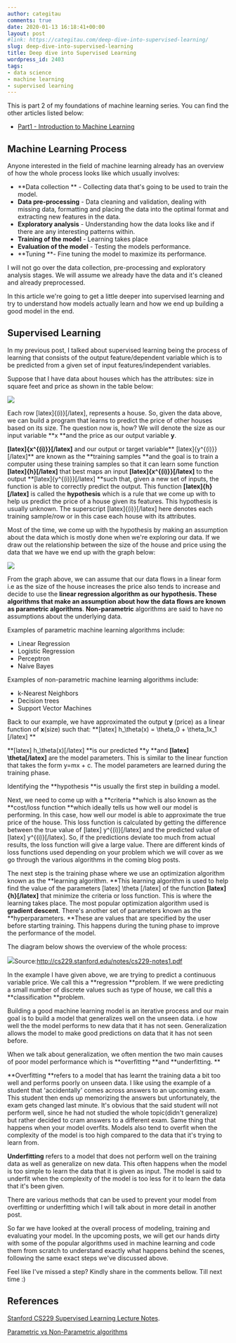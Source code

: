 ```yaml
---
author: categitau
comments: true
date: 2020-01-13 16:18:41+00:00
layout: post
#link: https://categitau.com/deep-dive-into-supervised-learning/
slug: deep-dive-into-supervised-learning
title: Deep dive into Supervised Learning
wordpress_id: 2403
tags:
- data science
- machine learning
- supervised learning
---
```





This is part 2 of my foundations of machine learning series. You can find the other articles listed below:







  * [Part1 - Introduction to Machine Learning](https://categitau.com/foundations-of-machine-learning-part-1/)






## Machine Learning Process







Anyone interested in the field of machine learning already has an overview of how the whole process looks like which usually involves:







  * **Data collection ** - Collecting data that's going to be used to train the model.
  * **Data pre-processing** - Data cleaning and validation, dealing with missing data, formatting and placing the data into the optimal format and extracting new features in the data.
  * **Exploratory analysis** - Understanding how the data looks like and if there are any interesting patterns within.
  * **Training of the model** - Learning takes place
  * **Evaluation of the model** - Testing the models performance.
  * **Tuning **- Fine tuning the model to maximize its performance.






I will not go over the data collection, pre-processing and exploratory analysis stages. We will assume we already have the data and it's cleaned and already preprocessed. 







In this article we're going to get a little deeper into supervised learning and try to understand how models actually learn and how we end up building a good model in the end. 







## Supervised Learning







In my previous post, I talked about supervised learning being the process of learning that consists of the output feature/dependent variable which is to be predicted from a given set of input features/independent variables.







Suppose that I have data about houses which has the attributes: size in square feet and price as shown in the table below:





![](https://categitau.com/wp-content/uploads/2020/01/blog_dia2.png)





Each row [latex]{(i)}[/latex], represents a house. So, given the data above, we can build a program that learns to predict the price of other houses based on its size. The question now is, how? We will denote the size as our input variable **x **and the price as our output variable **y**. 







**[latex]{x^{(i)}}[/latex]** and our output or target variable** [latex]{y^{(i)}}[/latex]**  are known as the **training samples **and the goal is to train a computer using these training samples so that it can learn some function **[latex]{h}[/latex]** that best maps an input **[latex]{x^{(i)}}[/latex]**  to the output **[latex]{y^{(i)}}[/latex] **such that, given a new set of inputs, the function is able to correctly predict the output. This function **[latex]{h}[/latex]** is called the **hypothesis** which is a rule that we come up with to help us predict the price of a house given its features. This hypothesis is usually unknown. The superscript [latex]{(i)}[/latex] here denotes each training sample/row or in this case each house with its attributes.







Most of the time, we come up with the hypothesis by making an assumption about the data which is mostly done when we're exploring our data. If we draw out the relationship between the size of the house and price using the data that we have we end up with the graph below:





![](https://categitau.com/wp-content/uploads/2020/01/blog_dia1.png)





From the graph above, we can assume that our data flows in a linear form i.e as the size of the house increases the price also tends to increase and decide to use the **linear regression algorithm **as our hypothesis. These algorithms that make an assumption about how the data flows are known as** parametric algorithms**. **Non-parametric** algorithms are said to have no assumptions about the underlying data.







Examples of parametric machine learning algorithms include:







  * Linear Regression
  * Logistic Regression
  * Perceptron
  * Naive Bayes






Examples of non-parametric machine learning algorithms include:







  * k-Nearest Neighbors
  * Decision trees
  * Support Vector Machines






Back to our example, we have approximated the output **y** (price) as a linear function of **x**(size) such that: **[latex]  h_\theta(x) = \theta_0 + \theta_1x_1 [/latex] **







**[latex] h_\theta(x)[/latex] **is our predicted **y **and **[latex] \theta[/latex]** are the model parameters.  This is similar to the linear function that takes the form y=mx + c. The model parameters are learned during the training phase.







Identifying the **hypothesis **is usually the first step in building a model. 







Next, we need to come up with a **criteria **which is also known as the **cost/loss function **which ideally tells us how well our model is performing. In this case, how well our model is able to approximate the true price of the house. This loss function is calculated by getting the difference between the true value of [latex] y^{(i)}[/latex] and the predicted value of [latex] y^{(i)}[/latex]. So, if the predictions deviate too much from actual results, the loss function will give a large value. There are different kinds of loss functions used depending on your problem which we will cover as we go through the various algorithms in the coming blog posts.







The next step is the training phase where we use an optimization algorithm known as the **learning algorithm. **This learning algorithm is used to help find the value of the parameters [latex] \theta [/latex] of the function **[latex]{h}[/latex]** that minimize the criteria or loss function. This is where the learning takes place. The most popular optimization algorithm used is **gradient descent**. There's another set of parameters known as the **hyperparameters. **These are values that are specified by the user before starting training. This happens during the tuning phase to improve the performance of the model.







The diagram below shows the overview of the whole process:







![](https://categitau.com/wp-content/uploads/2020/01/blog-1.png)Source:http://cs229.stanford.edu/notes/cs229-notes1.pdf







In the example I have given above, we are trying to predict a continuous variable price. We call this a **regression **problem. If we were predicting a small number of discrete values such as type of house, we call this a **classification **problem.







Building a good machine learning model is an iterative process and our main goal is to build a model that generalizes well on the unseen data. i.e how well the the model performs to new data that it has not seen. Generalization allows the model to make good predictions on data that it has not seen before. 







When we talk about generalization, we often mention the two main causes of poor model performance which is **overfitting **and **underfitting. **







**Overfitting **refers to a model that has learnt the training data a bit too well and performs poorly on unseen data. I like using the example of a student that 'accidentally' comes across answers to an upcoming exam. This student then ends up memorizing the answers but unfortunately, the exam gets changed last minute. It's obvious that the said student will not perform well, since he had not studied the whole topic(didn't generalize) but rather decided to cram answers to a different exam. Same thing that happens when your model overfits. Models also tend to overfit when the complexity of the model is too high compared to the data that it's trying to learn from.







**Underfitting** refers to a model that does not perform well on the training data as well as generalize on new data. This often happens when the model is too simple to learn the data that it is given as input.  The model is said to underfit when the complexity of the model is too less for it to learn the data that it's been given. 







There are various methods that can be used to prevent your model from overfitting or underfitting which I will talk about in more detail in another post. 







So far we have looked at the overall process of modeling, training and evaluating your model. In the upcoming posts, we will get our hands dirty with some of the popular algorithms used in machine learning and code them from scratch to understand exactly what happens behind the scenes, following the same exact steps we've discussed above.







Feel like I've missed a step? Kindly share in the comments bellow. Till next time :) 







## References







[Stanford CS229 Supervised Learning Lecture Notes](http://cs229.stanford.edu/notes/cs229-notes1.pdf). 







[Parametric vs Non-Parametric algorithms](https://chemicalstatistician.wordpress.com/2014/01/14/machine-learning-lesson-of-the-day-parametric-vs-non-parametric-models/)



